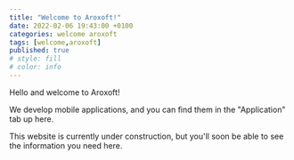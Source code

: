 ```yaml
---
title: "Welcome to Aroxoft!"
date: 2022-02-06 19:43:00 +0100
categories: welcome aroxoft
tags: [welcome,aroxoft]
published: true
# style: fill
# color: info
---
```


Hello and welcome to Aroxoft!

We develop mobile applications, and you can find them in the "Application" tab up here.

This website is currently under construction, but you'll soon be able to see the information you need here.
